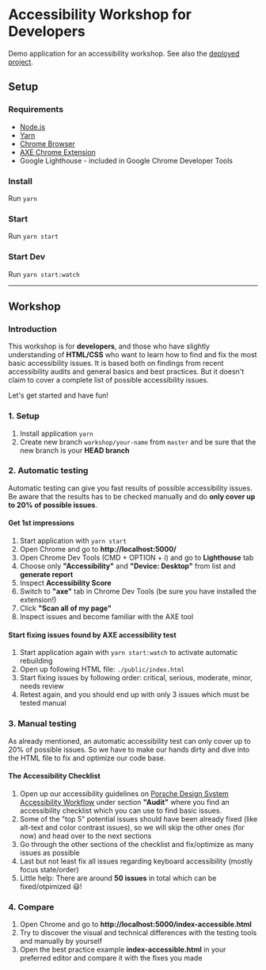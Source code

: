 # Accessibility Workshop for Developers

Demo application for an accessibility workshop.
See also the [deployed project](https://porscheui.github.io/porsche-accessibility-workshop).

## Setup

### Requirements
- [Node.js](https://nodejs.org)
- [Yarn](https://yarnpkg.com)
- [Chrome Browser](https://www.google.com/intl/de_de/chrome/)  
- [AXE Chrome Extension](https://chrome.google.com/webstore/detail/axe-web-accessibility-tes/lhdoppojpmngadmnindnejefpokejbdd)
- Google Lighthouse - included in Google Chrome Developer Tools

### Install
Run `yarn`

### Start
Run `yarn start`

### Start Dev
Run `yarn start:watch`

--- 

## Workshop

### Introduction
This workshop is for **developers**, and those who have slightly understanding of **HTML/CSS** who want to learn how to find and fix the most basic accessibility issues. 
It is based both on findings from recent accessibility audits and general basics and best practices. 
But it doesn't claim to cover a complete list of possible accessibility issues. 

Let's get started and have fun!

### 1. Setup
1. Install application `yarn`
1. Create new branch `workshop/your-name` from `master` and be sure that the new branch is your **HEAD branch**

### 2. Automatic testing
Automatic testing can give you fast results of possible accessibility issues. 
Be aware that the results has to be checked manually and do **only cover up to 20% of possible issues**.

#### Get 1st impressions
1. Start application with `yarn start`
1. Open Chrome and go to **http://localhost:5000/**
1. Open Chrome Dev Tools (CMD + OPTION + i) and go to **Lighthouse** tab
1. Choose only **"Accessibility"** and **"Device: Desktop"** from list and **generate report**
1. Inspect **Accessibility Score**
1. Switch to **"axe"** tab in Chrome Dev Tools (be sure you have installed the extension!)
1. Click **"Scan all of my page"**
1. Inspect issues and become familiar with the AXE tool

#### Start fixing issues found by AXE accessibility test
1. Start application again with `yarn start:watch` to activate automatic rebuilding
1. Open up following HTML file: `./public/index.html`
1. Start fixing issues by following order: critical, serious, moderate, minor, needs review 
1. Retest again, and you should end up with only 3 issues which must be tested manual

### 3. Manual testing
As already mentioned, an automatic accessibility test can only cover up to 20% of possible issues. 
So we have to make our hands dirty and dive into the HTML file to fix and optimize our code base.

#### The Accessibility Checklist
1. Open up our accessibility guidelines on [Porsche Design System Accessibility Workflow](https://designsystem.porsche.com/latest/#/accessibility/workflow) under section **"Audit"** where you find an accessibility checklist which you can use to find basic issues.
1. Some of the "top 5" potential issues should have been already fixed (like alt-text and color contrast issues), so we will skip the other ones (for now) and head over to the next sections
1. Go through the other sections of the checklist and fix/optimize as many issues as possible
1. Last but not least fix all issues regarding keyboard accessibility (mostly focus state/order)
1. Little help: There are around **50 issues** in total which can be fixed/otpimized 😃!

### 4. Compare
1. Open Chrome and go to **http://localhost:5000/index-accessible.html**
1. Try to discover the visual and technical differences with the testing tools and manually by yourself 
1. Open the best practice example **index-accessible.html** in your preferred editor and compare it with the fixes you made


